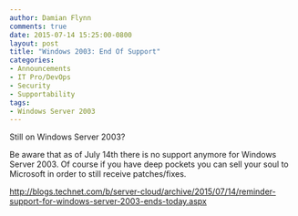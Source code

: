 ```yaml
---
author: Damian Flynn
comments: true
date: 2015-07-14 15:25:00-0800
layout: post
title: "Windows 2003: End Of Support"
categories:
- Announcements
- IT Pro/DevOps
- Security
- Supportability
tags:
- Windows Server 2003
---
```


Still on Windows Server 2003?

Be aware that as of July 14th there is no support anymore for Windows Server 2003.
Of course if you have deep pockets you can sell your soul to Microsoft in order to still receive patches/fixes.

http://blogs.technet.com/b/server-cloud/archive/2015/07/14/reminder-support-for-windows-server-2003-ends-today.aspx
